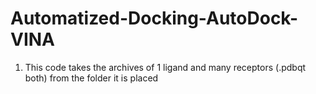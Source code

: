 # Automatized-Docking-AutoDock-VINA
1. This code takes the archives of 1 ligand and many receptors (.pdbqt both) from the folder it is placed
